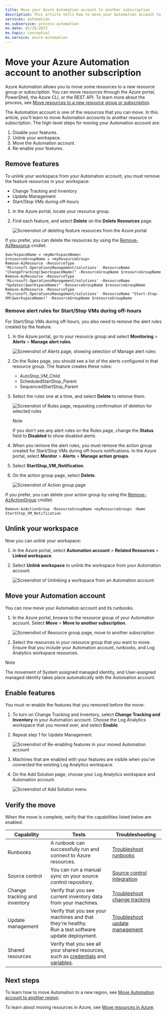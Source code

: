 ```yaml
---
title: Move your Azure Automation account to another subscription
description: This article tells how to move your Automation account to another subscription.
services: automation
ms.subservice: process-automation
ms.date: 05/26/2023
ms.topic: conceptual 
ms.service: azure-automation
---
```


# Move your Azure Automation account to another subscription

Azure Automation allows you to move some resources to a new resource group or subscription. You can move resources through the Azure portal, PowerShell, the Azure CLI, or the REST API. To learn more about the process, see [Move resources to a new resource group or subscription](../../azure-resource-manager/management/move-resource-group-and-subscription.md).

The Automation account is one of the resources that you can move. In this article, you'll learn to move Automation accounts to another resource or subscription. The high-level steps for moving your Automation account are:

1. Disable your features.
2. Unlink your workspace.
3. Move the Automation account.
4. Re-enable your features.

## Remove features

To unlink your workspace from your Automation account, you must remove the feature resources in your workspace:

- Change Tracking and Inventory
- Update Management
- Start/Stop VMs during off-hours

1. In the Azure portal, locate your resource group.
2. Find each feature, and select **Delete** on the **Delete Resources** page.

    ![Screenshot of deleting feature resources from the Azure portal](../media/move-account/delete-solutions.png)

If you prefer, you can delete the resources by using the [Remove-AzResource](/powershell/module/Az.Resources/Remove-AzResource) cmdlet:

```azurepowershell-interactive
$workspaceName = <myWorkspaceName>
$resourceGroupName = <myResourceGroup>
Remove-AzResource -ResourceType 'Microsoft.OperationsManagement/solutions' -ResourceName "ChangeTracking($workspaceName)" -ResourceGroupName $resourceGroupName
Remove-AzResource -ResourceType 'Microsoft.OperationsManagement/solutions' -ResourceName "Updates($workspaceName)" -ResourceGroupName $resourceGroupName
Remove-AzResource -ResourceType 'Microsoft.OperationsManagement/solutions' -ResourceName "Start-Stop-VM($workspaceName)" -ResourceGroupName $resourceGroupName
```

### Remove alert rules for Start/Stop VMs during off-hours

For Start/Stop VMs during off-hours, you also need to remove the alert rules created by the feature.

1. In the Azure portal, go to your resource group and select **Monitoring** > **Alerts** > **Manage alert rules**.

   ![Screenshot of Alerts page, showing selection of Manage alert rules](../media/move-account/alert-rules.png)

2. On the Rules page, you should see a list of the alerts configured in that resource group. The feature creates these rules:

    * AutoStop_VM_Child
    * ScheduledStartStop_Parent
    * SequencedStartStop_Parent

3. Select the rules one at a time, and select **Delete** to remove them.

    ![Screenshot of Rules page, requesting confirmation of deletion for selected rules](../media/move-account/delete-rules.png)

    > [!NOTE]
    > If you don't see any alert rules on the Rules page, change the **Status** field to **Disabled** to show disabled alerts. 

4. When you remove the alert rules, you must remove the action group created for Start/Stop VMs during off-hours notifications. In the Azure portal, select **Monitor** > **Alerts** > **Manage action groups**.

5. Select **StartStop_VM_Notification**. 

6. On the action group page, select **Delete**.

    ![Screenshot of Action group page](../media/move-account/delete-action-group.png)

If you prefer, you can delete your action group by using the [Remove-AzActionGroup](/powershell/module/az.monitor/remove-azactiongroup) cmdlet:

```azurepowershell-interactive
Remove-AzActionGroup -ResourceGroupName <myResourceGroup> -Name StartStop_VM_Notification
```

## Unlink your workspace

Now you can unlink your workspace:

1. In the Azure portal, select **Automation account** > **Related Resources** > **Linked workspace**. 

2. Select **Unlink workspace** to unlink the workspace from your Automation account.

    ![Screenshot of Unlinking a workspace from an Automation account](../media/move-account/unlink-workspace.png)

## Move your Automation account

You can now move your Automation account and its runbooks. 

1. In the Azure portal, browse to the resource group of your Automation account. Select **Move** > **Move to another subscription**.

    ![Screenshot of Resource group page, move to another subscription](../media/move-account/move-resources.png)

2. Select the resources in your resource group that you want to move. Ensure that you include your Automation account, runbooks, and Log Analytics workspace resources.

> [!NOTE]
> The movement of System assigned managed identity, and User-assigned managed identity takes place automatically with the Automation account.

## Enable features

You must re-enable the features that you removed before the move:

1. To turn on Change Tracking and Inventory, select **Change Tracking and Inventory** in your Automation account. Choose the Log Analytics workspace that you moved over, and select **Enable**.

2. Repeat step 1 for Update Management.

    ![Screenshot of Re-enabling features in your moved Automation account](../media/move-account/reenable-solutions.png)

3. Machines that are enabled with your features are visible when you've connected the existing Log Analytics workspace.

4. On the Add Solution page, choose your Log Analytics workspace and Automation account.

    ![Screenshot of Add Solution menu](../media/move-account/add-solution-vm.png)

## Verify the move

When the move is complete, verify that the capabilities listed below are enabled. 

|Capability|Tests|Troubleshooting|
|---|---|---|
|Runbooks|A runbook can successfully run and connect to Azure resources.|[Troubleshoot runbooks](../troubleshoot/runbooks.md)
|Source control|You can run a manual sync on your source control repository.|[Source control integration](../source-control-integration.md)|
|Change tracking and inventory|Verify that you see current inventory data from your machines.|[Troubleshoot change tracking](../troubleshoot/change-tracking.md)|
|Update management|Verify that you see your machines and that they're healthy.</br>Run a test software update deployment.|[Troubleshoot update management](../troubleshoot/update-management.md)|
|Shared resources|Verify that you see all your shared resources, such as [credentials](../shared-resources/credentials.md) and [variables](../shared-resources/variables.md).|

## Next steps


To learn how to move Automation to a new region, see [Move Automation account to another region](../../operational-excellence/relocation-automation.md).

To learn about moving resources in Azure, see [Move resources in Azure](../../azure-resource-manager/management/move-support-resources.md).
